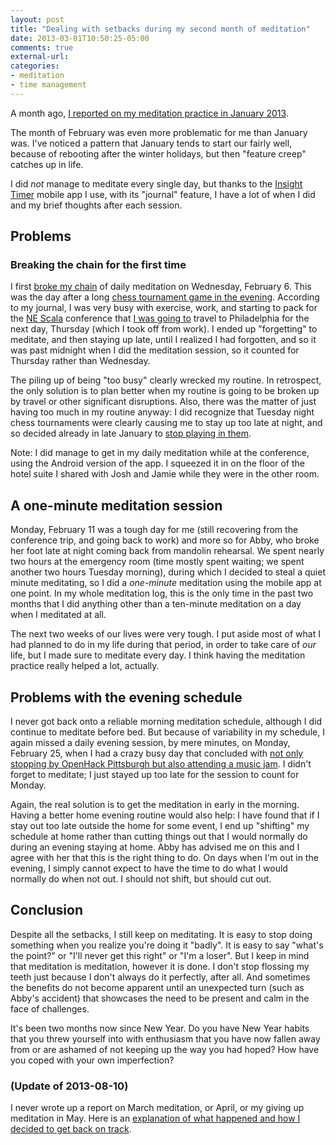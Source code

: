 ```yaml
---
layout: post
title: "Dealing with setbacks during my second month of meditation"
date: 2013-03-01T10:50:25-05:00
comments: true
external-url: 
categories: 
- meditation
- time management
---
```

A month ago, [I reported on my meditation practice in January 2013](/blog/2013/02/01/a-report-on-one-month-of-daily-meditation/).

The month of February was even more problematic for me than January was. I've noticed a pattern that January tends to start our fairly well, because of rebooting after the winter holidays, but then "feature creep" catches up in life.

I did *not* manage to meditate every single day, but thanks to the [Insight Timer](http://insighttimer.com/) mobile app I use, with its "journal" feature, I have a lot of when I did and my brief thoughts after each session.

<!--more-->

## Problems

### Breaking the chain for the first time

I first [broke my chain](/blog/2011/09/26/i-dont-feel-like-practicing-but-im-gonna-do-it-anyway/) of daily meditation on Wednesday, February 6. This was the day after a long [chess tournament game in the evening](/blog/2013/02/05/pittsburgh-chess-club-championship-2013-round-4-fascinating-attacking-defending-game/). According to my journal, I was very busy with exercise, work, and starting to pack for the [NE Scala](http://nescala.org/) conference that [I was going to](/blog/2013/02/10/ne-scala-2013-my-first-scala-conference/) travel to Philadelphia for the next day, Thursday (which I took off from work). I ended up "forgetting" to meditate, and then staying up late, until I realized I had forgotten, and so it was past midnight when I did the meditation session, so it counted for Thursday rather than Wednesday.

The piling up of being "too busy" clearly wrecked my routine. In retrospect, the only solution is to plan better when my routine is going to be broken up by travel or other significant disruptions. Also, there was the matter of just having too much in my routine anyway: I did recognize that Tuesday night chess tournaments were clearly  causing me to stay up too late at night, and so decided already in late January to [stop playing in them](/blog/2013/01/30/why-and-how-i-am-going-to-run-the-2013-pittsburgh-marathon/).

Note: I did manage to get in my daily meditation while at the conference, using the Android version of the app. I squeezed it in on the floor of the hotel suite I shared with Josh and Jamie while they were in the other room.

## A one-minute meditation session

Monday, February 11 was a tough day for me (still recovering from the conference trip, and going back to work) and more so for Abby, who broke her foot late at night coming back from mandolin rehearsal. We spent nearly two hours at the emergency room (time mostly spent waiting; we spent another two hours Tuesday morning), during which I decided to steal a quiet minute meditating, so I did a *one-minute* meditation using the mobile app at one point. In my whole meditation log, this is the only time in the past two months that I did anything other than a ten-minute meditation on a day when I meditated at all.

The next two weeks of our lives were very tough. I put aside most of what I had planned to do in my life during that period, in order to take care of *our* life, but I made sure to meditate every day. I think having the meditation practice really helped a lot, actually.

## Problems with the evening schedule

I never got back onto a reliable morning meditation schedule, although I did continue to meditate before bed. But because of variability in my schedule, I again missed a daily evening session, by mere minutes, on Monday, February 25, when I had a crazy busy day that concluded with [not only stopping by OpenHack Pittsburgh but also attending a music jam](/blog/2013/02/25/stepping-it-up-at-the-french-and-blues-jam/). I didn't forget to meditate; I just stayed up too late for the session to count for Monday.

Again, the real solution is to get the meditation in early in the morning. Having a better home evening routine would also help: I have found that if I stay out too late outside the home for some event, I end up "shifting" my schedule at home rather than cutting things out that I would normally do during an evening staying at home. Abby has advised me on this and I agree with her that this is the right thing to do. On days when I'm out in the evening, I simply cannot expect to have the time to do what I would normally do when not out. I should not shift, but should cut out.

## Conclusion

Despite all the setbacks, I still keep on meditating. It is easy to stop doing something when you realize you're doing it "badly". It is easy to say "what's the point?" or "I'll never get this right" or "I'm a loser". But I keep in mind that meditation is meditation, however it is done. I don't stop flossing my teeth just because I don't always do it perfectly, after all. And sometimes the benefits do not become apparent until an unexpected turn (such as Abby's accident) that showcases the need to be present and calm in the face of challenges.

It's been two months now since New Year. Do you have New Year habits that you threw yourself into with enthusiasm that you have now fallen away from or are ashamed of not keeping up the way you had hoped? How have you coped with your own imperfection?

### (Update of 2013-08-10)

I never wrote up a report on March meditation, or April, or my giving up meditation in May. Here is an [explanation of what happened and how I decided to get back on track](/blog/2013/08/10/emerging-from-my-three-months-of-illness-self-pitying-and-self-loathing/).
